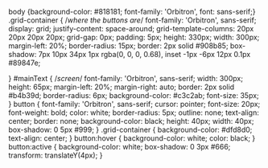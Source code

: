 body {background-color: #818181; font-family: 'Orbitron', font: sans-serif;}
.grid-container { /*where the buttons are*/
  font-family: 'Orbitron', sans-serif;
  display: grid;
  justify-content: space-around;
  grid-template-columns: 20px 20px 20px 20px;
  grid-gap: 0px;
  padding: 5px;
  height: 330px;
  width: 300px;
  margin-left: 20%;
  border-radius: 15px;
  border: 2px solid #908b85;
  box-shadow: 7px 10px 34px 1px rgba(0, 0, 0, 0.68), inset -1px -6px 12px 0.1px #89847e;

}
#mainText { /*screen*/
  font-family: 'Orbitron', sans-serif;
  width: 300px;
  height: 65px;
  margin-left: 20%;
  margin-right: auto;
  border: 2px solid #b4b39d;
  border-radius: 6px;
  background-color: #c3c2ab;
  font-size: 35px;
}
button {
  font-family: 'Orbitron', sans-serif;
  cursor: pointer;
  font-size: 20px;
  font-weight: bold;
  color: white;
  border-radius: 5px;
  outline: none;
  text-align: center;
  border: none;
  background-color: black;
  height: 40px;
  width: 40px;
  box-shadow: 0 5px #999;
}
.grid-container {
  background-color: #dfd8d0;
  text-align: center;
}
button:hover {
  background-color: white;
  color: black;
}
button:active {
  background-color: white;
  box-shadow: 0 3px #666;
  transform: translateY(4px);
}
